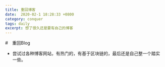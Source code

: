 ```yaml
---
title: 重回博客
date:  2020-02-1 18:28:33 +0800
category: conquer
tags: daily
excerpt: 想了很久还是要有自己的博客
---
```



#　重回Blog

+ 尝试过各种博客网站，有热门的，有基于区块链的，最后还是自己整一个踏实一些。
